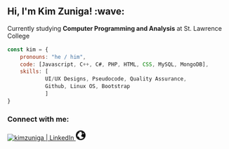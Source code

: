 <h2>Hi, I'm Kim Zuniga! :wave:</h2>

<p>Currently studying <b>Computer Programming and Analysis</b> at St. Lawrence College</p>


```javascript
const kim = {
    pronouns: "he / him",
    code: [Javascript, C++, C#, PHP, HTML, CSS, MySQL, MongoDB],
    skills: [
            UI/UX Designs, Pseudocode, Quality Assurance,
            Github, Linux OS, Bootstrap
            ]
}
```

<h3>Connect with me:</h3>
<a href="https://www.linkedin.com/in/kim-zuniga/" target="_blank">
    <img alt="kimzuniga | LinkedIn" width="22px" src="https://cdn.jsdelivr.net/npm/simple-icons@v3/icons/linkedin.svg" />
</a>
<a href="https://kimzuniga.ca" target="_blank">
    <img alt="kimzuniga.ca" width="22px" src="https://raw.githubusercontent.com/iconic/open-iconic/master/svg/globe.svg"  />
</a>

<!--
**kimelizuniga/kimelizuniga** is a ✨ _special_ ✨ repository because its `README.md` (this file) appears on your GitHub profile.

Here are some ideas to get you started:

- 🔭 I’m currently working on ...
- 🌱 I’m currently learning ...
- 👯 I’m looking to collaborate on ...
- 🤔 I’m looking for help with ...
- 💬 Ask me about ...
- 📫 How to reach me: ...
- 😄 Pronouns: ...
- ⚡ Fun fact: ...
-->

